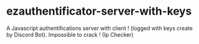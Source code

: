# ezauthentificator-server-with-keys
A Javascript authentifications server with client ! (logged with keys create by Discord Bot). Impossible to crack ! (Ip Checker)

